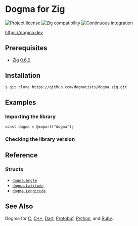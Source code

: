 # Dogma for Zig

[![Project license](https://img.shields.io/badge/license-Public%20Domain-blue.svg)](https://unlicense.org)
![Zig compatibility](https://img.shields.io/badge/zig-0.6-blue)
[![Continuous integration](https://github.com/dogmatists/dogma.zig/workflows/Continuous%20integration/badge.svg)](https://github.com/dogmatists/dogma.zig/actions?query=workflow%3A%22Continuous+integration%22)

<https://dogma.dev>

## Prerequisites

- [Zig](https://ziglang.org) [0.6.0](https://ziglang.org/download/#release-0.6.0)

## Installation

```bash
$ git clone https://github.com/dogmatists/dogma.zig.git
```

## Examples

### Importing the library

```zig
const dogma = @import("dogma");
```

### Checking the library version

## Reference

### Structs

- [`dogma.Angle`](https://dogma.dev/Angle/)
- [`dogma.Latitude`](https://dogma.dev/Latitude/)
- [`dogma.Longitude`](https://dogma.dev/Longitude/)

## See Also

Dogma for [C][], [C++][], [Dart][], [Protobuf][], [Python][], and [Ruby][].

[C]:        https://github.com/dogmatists/dogma.c
[C++]:      https://github.com/dogmatists/dogma.cpp
[Dart]:     https://github.com/dogmatists/dogma.dart
[Protobuf]: https://github.com/dogmatists/dogma.pb
[Python]:   https://github.com/dogmatists/dogma.py
[Ruby]:     https://github.com/dogmatists/dogma.rb
[Zig]:      https://github.com/dogmatists/dogma.zig
